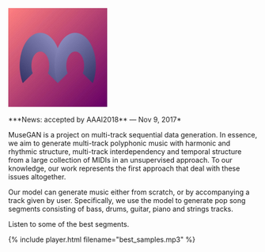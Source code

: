 
<img src="figs/logo.png" alt="logo" width="200" height="200" />

<p style="color:#222;">***News: accepted by AAAI2018** &mdash; Nov 9, 2017*</p>

MuseGAN is a project on multi-track sequential data generation. In essence, we aim to generate multi-track polyphonic music with harmonic and rhythmic structure, multi-track interdependency and temporal structure from a large collection of MIDIs in an unsupervised approach. To our knowledge, our work represents the first approach that deal with these issues altogether.

Our model can generate music either from scratch, or by accompanying a track given by user. Specifically, we use the model to generate pop song segments consisting of bass, drums, guitar, piano and strings tracks.

Listen to some of the best segments.

{% include player.html filename="best_samples.mp3" %}
